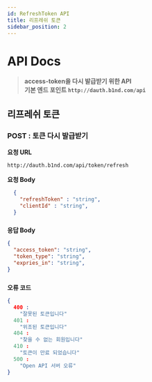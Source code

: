 ```yaml
---
id: RefreshToken API
title: 리프레쉬 토큰
sidebar_position: 2
---
```



# <a>API Docs</a>
> **access-token을 다시 발급받기 위한 API   
> 기본 엔드 포인트 ```http://dauth.b1nd.com/api```**

## 리프레쉬 토큰
### POST : 토큰 다시 발급받기

**요청 URL**
```bash
http://dauth.b1nd.com/api/token/refresh
```

**요청 Body**   
```json
  {
    "refreshToken" : "string",
    "clientId" : "string",
  }
```

###

**응답 Body** 
```json
{
  "access_token": "string",
  "token_type": "string",
  "expries_in": "string",
}
```

#####

**오류 코드** 
```json
{
  400 : 
    "잘못된 토큰입니다"
  401 : 
    "위조된 토큰입니다"
  404 : 
    "찾을 수 없는 회원입니다"
  410 : 
    "토큰이 만료 되었습니다"
  500 : 
    "Open API 서버 오류"
}
```

